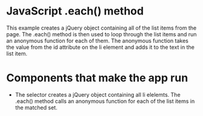 # JavaScript .each() method

This example creates a jQuery object containing all of the list items from the page. The .each() method is then used to loop through the list items and run an anonymous function for each of them. The anonymous function takes the value from the id attribute on the li element and adds it to the text in the list item.

# Components that make the app run

* The selector creates a jQuery object containing all li elelemts. The .each() method calls an anonymous function for each of the list items in the matched set.

